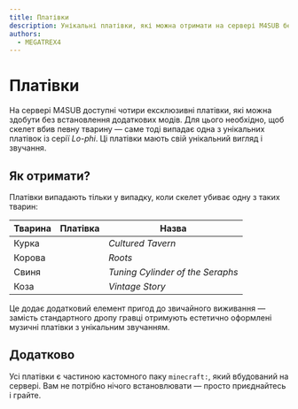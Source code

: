 ```yaml
---
title: Платівки
description: Унікальні платівки, які можна отримати на сервері M4SUB без модів.
authors:
  - MEGATREX4
---
```


# Платівки

На сервері M4SUB доступні чотири ексклюзивні платівки, які можна здобути без встановлення додаткових модів. Для цього необхідно, щоб скелет вбив певну тварину — саме тоді випадає одна з унікальних платівок із серії *Lo-phi*. Ці платівки мають свій унікальний вигляд і звучання.

<Clear/>

## Як отримати?

Платівки випадають тільки у випадку, коли скелет убиває одну з таких тварин:

| Тварина | Платівка | Назва |
|--------|---------|--------|
| <Mob mob="minecraft:chicken_adult" type="mobs" :size="2" /> Курка | <Item item="minecraft:music_disc_lo_phi_cultured_tavern" name="Cultured Tavern" /> | *Cultured Tavern* |
| <Mob mob="minecraft:cow_adult" type="mobs" :size="2" /> Корова | <Item item="minecraft:music_disc_lo_phi_roots" name="Roots" /> | *Roots* |
| <Mob mob="minecraft:pig_adult" type="mobs" :size="2" /> Свиня | <Item item="minecraft:music_disc_lo_phi_tuning_cylinder_the_seraphs" name="Tuning Cylinder of the Seraphs" /> | *Tuning Cylinder of the Seraphs* |
| <Mob mob="minecraft:goat_adult" type="mobs" :size="2" /> Коза | <Item item="minecraft:music_disc_lo_phi_vintage_story" name="Vintage Story" /> | *Vintage Story* |

<Clear/>

Це додає додатковий елемент пригод до звичайного виживання — замість стандартного дропу гравці отримують естетично оформлені музичні платівки з унікальним звучанням.

<Clear/>

## Додатково

Усі платівки є частиною кастомного паку `minecraft:`, який вбудований на сервері. Вам не потрібно нічого встановлювати — просто приєднайтесь і грайте.